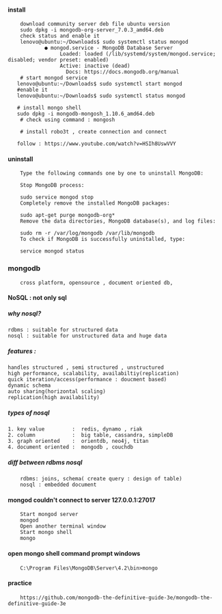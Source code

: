 #### install 

        download community server deb file ubuntu version
        sudo dpkg -i mongodb-org-server_7.0.3_amd64.deb
        check status and enable it
        lenovo@ubuntu:~/Downloads$ sudo systemctl status mongod
                ● mongod.service - MongoDB Database Server
                     Loaded: loaded (/lib/systemd/system/mongod.service; disabled; vendor preset: enabled)
                     Active: inactive (dead)
                       Docs: https://docs.mongodb.org/manual
        # start mongod service
       lenovo@ubuntu:~/Downloads$ sudo systemctl start mongod
       #enable it
       lenovo@ubuntu:~/Downloads$ sudo systemctl status mongod

       # install mongo shell
       sudo dpkg -i mongodb-mongosh_1.10.6_amd64.deb 
        # check using command : mongosh

        # install robo3t , create connection and connect

       follow : https://www.youtube.com/watch?v=HSIh8UswVVY

#### uninstall
        
        Type the following commands one by one to uninstall MongoDB:
        
        Stop MongoDB process:
        
        sudo service mongod stop
        Completely remove the installed MongoDB packages:
        
        sudo apt-get purge mongodb-org*
        Remove the data directories, MongoDB database(s), and log files:
        
        sudo rm -r /var/log/mongodb /var/lib/mongodb
        To check if MongoDB is successfully uninstalled, type:
        
        service mongod status
        

### mongodb
        cross platform, opensource , document oriented db, 

#### NoSQL : not only sql

##### why nosql?
    rdbms : suitable for structured data
    nosql : suitable for unstructured data and huge data

##### features : 
    handles structured , semi structured , unstructured
    high performance, scalability, availabiltiy(replication)
    quick iteration/access(performance : doucment based)
    dynamic schema
    auto sharing(horizontal scaling)
    replication(high availability)


##### types of nosql
    1. key value         :  redis, dynamo , riak
    2. column            :  big table, cassandra, simpleDB
    3. graph oriented    :  orientdb, neo4j, titan
    4. document oriented :  mongodb , couchdb


##### diff between rdbms nosql
        rdbms: joins, schema( create query : design of table)
        nosql : embedded document


#### mongod couldn't connect to server 127.0.0.1:27017

        Start mongod server
        mongod
        Open another terminal window
        Start mongo shell
        mongo
        
#### open mongo shell command prompt windows

        C:\Program Files\MongoDB\Server\4.2\bin>mongo

#### practice

        https://github.com/mongodb-the-definitive-guide-3e/mongodb-the-definitive-guide-3e

